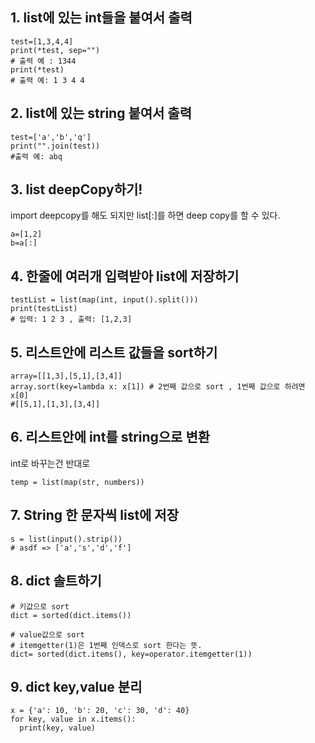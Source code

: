 ## 1. list에 있는 int들을 붙여서 출력
```
test=[1,3,4,4]
print(*test, sep="")
# 출력 예 : 1344
print(*test)
# 출력 예: 1 3 4 4
```

## 2. list에 있는 string 붙여서 출력

```
test=['a','b','q']
print("".join(test))
#출력 예: abq
```

## 3. list deepCopy하기!
import deepcopy를 해도 되지만 list[:]를 하면 deep copy를 할 수 있다.
```
a=[1,2]
b=a[:]
```
## 4. 한줄에 여러개 입력받아 list에 저장하기
```
testList = list(map(int, input().split()))
print(testList)
# 입력: 1 2 3 , 출력: [1,2,3]
```

## 5. 리스트안에 리스트 값들을 sort하기
```
array=[[1,3],[5,1],[3,4]]
array.sort(key=lambda x: x[1]) # 2번째 값으로 sort , 1번째 값으로 하려면 x[0]
#[[5,1],[1,3],[3,4]]
```

## 6. 리스트안에 int를 string으로 변환
int로 바꾸는건 반대로
```
temp = list(map(str, numbers))
```

## 7. String 한 문자씩 list에 저장
```
s = list(input().strip())
# asdf => ['a','s','d','f']
```
## 8. dict 솔트하기
```
# 키값으로 sort
dict = sorted(dict.items())

# value값으로 sort
# itemgetter(1)은 1번째 인덱스로 sort 한다는 뜻. 
dict= sorted(dict.items(), key=operator.itemgetter(1))

```
## 9. dict key,value 분리
```
x = {'a': 10, 'b': 20, 'c': 30, 'd': 40}
for key, value in x.items():
  print(key, value)
```
